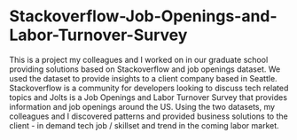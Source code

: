 # Stackoverflow-Job-Openings-and-Labor-Turnover-Survey
This is a project my colleagues and I worked on in our graduate school providing solutions based on Stackoverflow and job openings dataset. We used the dataset to provide insights to a client company based in Seattle. Stackoverflow is a community for developers looking to discuss tech related topics and Jolts is a Job Openings and Labor Turnover Survey that provides information and job openings around the US. Using the two datasets, my colleagues and I discovered patterns and provided business solutions to the client - in demand tech job / skillset and trend in the coming labor market.
